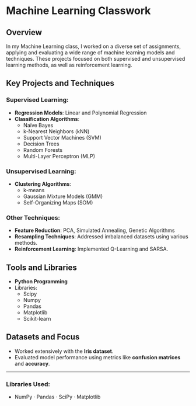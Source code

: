 # Machine Learning Classwork  

## Overview

In my Machine Learning class, I worked on a diverse set of assignments, applying and evaluating a wide range of machine learning models and techniques. These projects focused on both supervised and unsupervised learning methods, as well as reinforcement learning.

## Key Projects and Techniques

### Supervised Learning:
- **Regression Models**: Linear and Polynomial Regression
- **Classification Algorithms**: 
  - Naïve Bayes  
  - k-Nearest Neighbors (kNN)  
  - Support Vector Machines (SVM)  
  - Decision Trees  
  - Random Forests  
  - Multi-Layer Perceptron (MLP)  

### Unsupervised Learning:
- **Clustering Algorithms**:  
  - k-means  
  - Gaussian Mixture Models (GMM)  
  - Self-Organizing Maps (SOM)  

### Other Techniques:
- **Feature Reduction**: PCA, Simulated Annealing, Genetic Algorithms  
- **Resampling Techniques**: Addressed imbalanced datasets using various methods.  
- **Reinforcement Learning**: Implemented Q-Learning and SARSA.  

## Tools and Libraries

- **Python Programming**  
- Libraries:  
  - Scipy  
  - Numpy  
  - Pandas  
  - Matplotlib  
  - Scikit-learn  

## Datasets and Focus

- Worked extensively with the **Iris dataset**.  
- Evaluated model performance using metrics like **confusion matrices** and **accuracy**.

---

### Libraries Used:
- NumPy · Pandas · SciPy · Matplotlib
